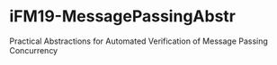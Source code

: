 # iFM19-MessagePassingAbstr
Practical Abstractions for Automated Verification of Message Passing Concurrency
